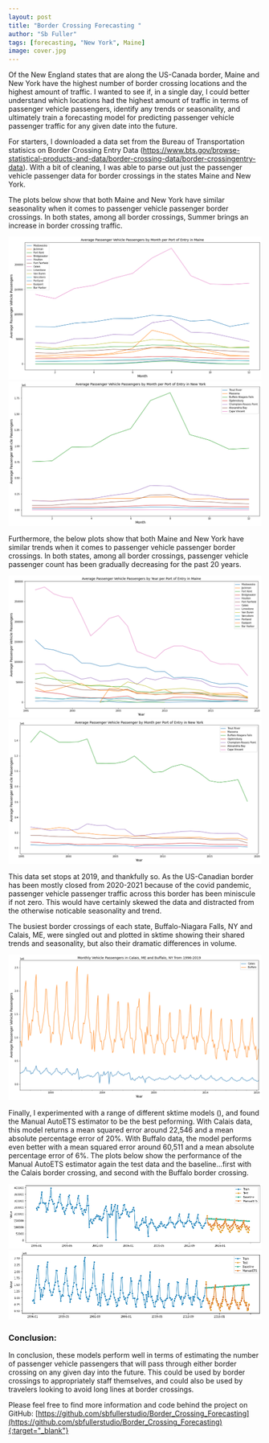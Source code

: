 ```yaml
---
layout: post
title: "Border Crossing Forecasting "
author: "Sb Fuller"
tags: [forecasting, "New York", Maine]
image: cover.jpg
---
```


Of the New England states that are along the US-Canada border, Maine and New York have the highest number of border crossing locations and the highest amount of traffic. I wanted to see if, in a single day, I could better understand which locations had the highest amount of traffic in terms of passenger vehicle passengers, identify any trends or seasonality, and ultimately train a forecasting model for predicting passenger vehicle passenger traffic for any given date into the future. 

For starters, I downloaded a data set from the Bureau of Transportation statisics on Border Crossing Entry Data (https://www.bts.gov/browse-statistical-products-and-data/border-crossing-data/border-crossingentry-data). With a bit of cleaning, I was able to parse out just the passenger vehicle passenger data for border crossings in the states Maine and New York.

The plots below show that both Maine and New York have similar seasonality when it comes to passenger vehicle passenger border crossings. In both states, among all border crossings, Summer brings an increase in border crossing traffic.

![ ](./assets/img/me_avg_pvp_month.png)
![ ](./assets/img/ny_avg_pvp_month.png)
  
Furthermore, the below plots show that both Maine and New York have similar trends when it comes to passenger vehicle passenger border crossings. In both states, among all border crossings, passenger vehicle passenger count has been gradually decreasing for the past 20 years.

![ ](./assets/img/me_avg_pvp_year.png)
![ ](./assets/img/ny_avg_pvp_year.png)

This data set stops at 2019, and thankfully so. As the US-Canadian border has been mostly closed from 2020-2021 because of the covid pandemic, passenger vehicle passenger traffic across this border has been miniscule if not zero. This would have certainly skewed the data and distracted from the otherwise noticable seasonality and trend.

The busiest border crossings of each state, Buffalo-Niagara Falls, NY and Calais, ME, were singled out and plotted in sktime showing their shared trends and seasonality, but also their dramatic differences in volume.

![ ](./assets/img/me_ny_comb3.png)

Finally, I experimented with a range of different sktime models (), and found the Manual AutoETS estimator to be the best peforming. With Calais data, this model returns a mean squared error around 22,546 and a mean absolute percentage error of 20%. With Buffalo data, the model performs even better with a mean squared error around 60,511 and a mean absolute percentage error of 6%. The plots below show the performance of the Manual AutoETS estimator again the test data and the baseline...first with the Calais border crossing, and second with the Buffalo border crossing. 

![ ](./assets/img/cal_bestmodel.png)
![ ](./assets/img/buf_bestmodel.png)

### Conclusion:

In conclusion, these models perform well in terms of estimating the number of passenger vehicle passengers that will pass through either border crossing on any given day into the future. This could be used by border crossings to appropriately staff themselves, and could also be used by travelers looking to avoid long lines at border crossings.

Please feel free to find more information and code behind the project on GitHub:
[https://github.com/sbfullerstudio/Border_Crossing_Forecasting](https://github.com/sbfullerstudio/Border_Crossing_Forecasting){:target="_blank"}



